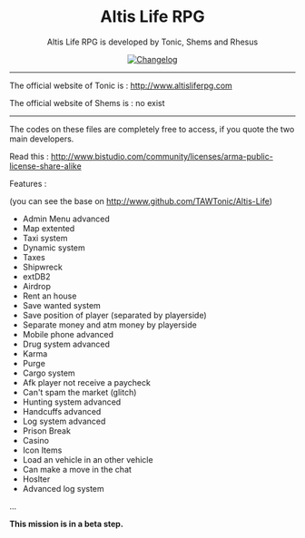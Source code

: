 <h1 align="center">Altis Life RPG</h1>
<p align="center">Altis Life RPG is developed by Tonic, Shems and Rhesus</p>

<p align="center">
  <a href="https://github.com/Shems-SH/Arma-3/commits/master">
    <img src="http://img.shields.io/badge/Version-6.x-blue.svg?style=flat"
    alt="Changelog" />
  </a>
</p>

___

The official website of Tonic is : http://www.altisliferpg.com

The official website of Shems is : no exist

___

The codes on these files are completely free to access, if you quote the two main developers.

Read this : http://www.bistudio.com/community/licenses/arma-public-license-share-alike

Features :

(you can see the base on http://www.github.com/TAWTonic/Altis-Life)
- Admin Menu advanced
- Map extented
- Taxi system
- Dynamic system
- Taxes
- Shipwreck
- extDB2
- Airdrop
- Rent an house
- Save wanted system
- Save position of player (separated by playerside)
- Separate money and atm money by playerside
- Mobile phone advanced
- Drug system advanced
- Karma
- Purge
- Cargo system
- Afk player not receive a paycheck
- Can't spam the market (glitch)
- Hunting system advanced
- Handcuffs advanced
- Log system advanced
- Prison Break
- Casino
- Icon Items
- Load an vehicle in an other vehicle
- Can make a move in the chat
- Hoslter
- Advanced log system

...

**This mission is in a beta step.**
